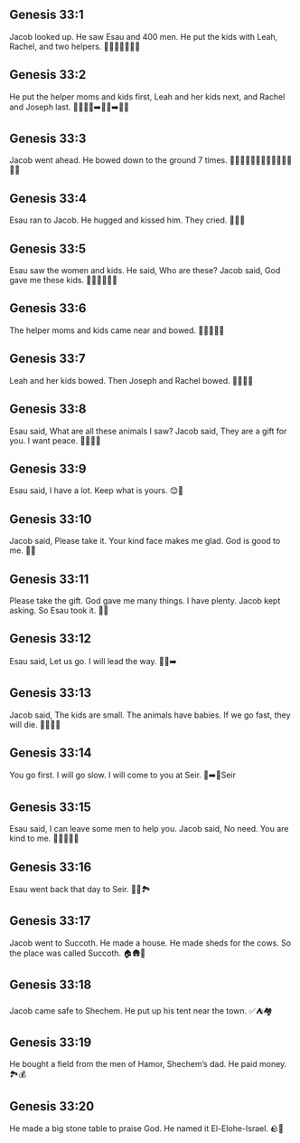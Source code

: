 ## Genesis 33:1
Jacob looked up. He saw Esau and 400 men. He put the kids with Leah, Rachel, and two helpers. 👀👬👬👨‍👩‍👧‍👦
## Genesis 33:2
He put the helper moms and kids first, Leah and her kids next, and Rachel and Joseph last. 🚶‍♀️🚶‍♀️➡️🚶‍♀️➡️🚶‍♀️
## Genesis 33:3
Jacob went ahead. He bowed down to the ground 7 times. 🙇‍♂️🙇‍♂️🙇‍♂️🙇‍♂️🙇‍♂️🙇‍♂️🙇‍♂️
## Genesis 33:4
Esau ran to Jacob. He hugged and kissed him. They cried. 🤗💋😭
## Genesis 33:5
Esau saw the women and kids. He said, Who are these? Jacob said, God gave me these kids. 👩‍👧‍👦👩‍👦🙏
## Genesis 33:6
The helper moms and kids came near and bowed. 🚶‍♀️👧🙇‍♀️
## Genesis 33:7
Leah and her kids bowed. Then Joseph and Rachel bowed. 🙇‍♀️🙇‍♂️
## Genesis 33:8
Esau said, What are all these animals I saw? Jacob said, They are a gift for you. I want peace. 🐑🐄🎁🤝
## Genesis 33:9
Esau said, I have a lot. Keep what is yours. 😊👐
## Genesis 33:10
Jacob said, Please take it. Your kind face makes me glad. God is good to me. 🙏😊
## Genesis 33:11
Please take the gift. God gave me many things. I have plenty. Jacob kept asking. So Esau took it. 🎁🤲
## Genesis 33:12
Esau said, Let us go. I will lead the way. 🚶‍♂️➡️
## Genesis 33:13
Jacob said, The kids are small. The animals have babies. If we go fast, they will die. 👶🐑🐄🐣
## Genesis 33:14
You go first. I will go slow. I will come to you at Seir. 🐢➡️📍Seir
## Genesis 33:15
Esau said, I can leave some men to help you. Jacob said, No need. You are kind to me. 🧍‍♂️🧍‍♂️🤝
## Genesis 33:16
Esau went back that day to Seir. 🚶‍♂️🏞️
## Genesis 33:17
Jacob went to Succoth. He made a house. He made sheds for the cows. So the place was called Succoth. 🏠🛖🐄
## Genesis 33:18
Jacob came safe to Shechem. He put up his tent near the town. ✅⛺🏘️
## Genesis 33:19
He bought a field from the men of Hamor, Shechem’s dad. He paid money. 🏞️💰
## Genesis 33:20
He made a big stone table to praise God. He named it El-Elohe-Israel. 🪨🙏
